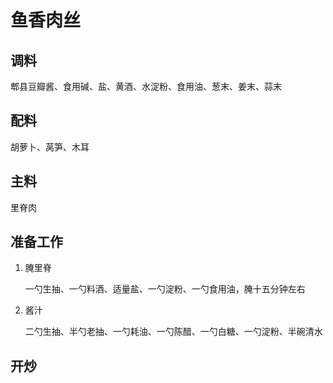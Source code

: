 # 鱼香肉丝

## 调料

郫县豆瓣酱、食用碱、盐、黄酒、水淀粉、食用油、葱末、姜末、蒜末

## 配料

胡萝卜、莴笋、木耳

## 主料

里脊肉

## 准备工作

1. 腌里脊

   一勺生抽、一勺料酒、适量盐、一勺淀粉、一勺食用油，腌十五分钟左右

2. 酱汁

   二勺生抽、半勺老抽、一勺耗油、一勺陈醋、一勺白糖、一勺淀粉、半碗清水

## 开炒









